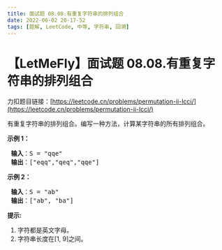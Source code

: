 ```yaml
---
title: 面试题 08.08.有重复字符串的排列组合
date: 2022-06-02 20-17-52
tags: [题解, LeetCode, 中等, 字符串, 回溯]
---
```


# 【LetMeFly】面试题 08.08.有重复字符串的排列组合

力扣题目链接：[https://leetcode.cn/problems/permutation-ii-lcci/](https://leetcode.cn/problems/permutation-ii-lcci/)

<p>有重复字符串的排列组合。编写一种方法，计算某字符串的所有排列组合。</p>

<p><strong>示例 1：</strong></p>

<pre>
<strong> 输入</strong>：S = "qqe"
<strong> 输出</strong>：["eqq","qeq","qqe"]
</pre>

<p><strong>示例 2：</strong></p>

<pre>
<strong> 输入</strong>：S = "ab"
<strong> 输出</strong>：["ab", "ba"]
</pre>

<p><strong>提示:</strong></p>

<ol>
	<li>字符都是英文字母。</li>
	<li>字符串长度在[1, 9]之间。</li>
</ol>


    